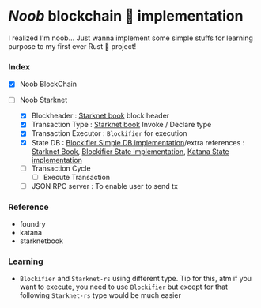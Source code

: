 # _Noob_ blockchain 🦀 implementation

I realized I'm noob... Just wanna implement some simple stuffs for learning purpose to my first ever Rust 🦀 project!

### Index

- [x] Noob BlockChain

- [ ] Noob Starknet

  - [x] Blockheader : [Starknet book](https://docs.starknet.io/documentation/architecture_and_concepts/Blocks/header/) block header
  - [x] Transaction Type : [Starknet book](https://docs.starknet.io/documentation/architecture_and_concepts/Blocks/transactions/) Invoke / Declare type
  - [x] Transaction Executor : `Blockifier` for execution
  - [x] State DB : [Blockifier Simple DB implementation](https://github.com/starkware-libs/blockifier/blob/3c8ee7f541db035b49fcfb203aa85f8b0b6b42e5/crates/blockifier/src/test_utils.rs#L108)/extra references :
        [Starknet Book](https://docs.starknet.io/documentation/architecture_and_concepts/State/starknet-state/), [Blockifier State implementation](https://github.com/starkware-libs/blockifier/blob/main/crates/blockifier/src/state/cached_state.rs), [Katana State implementation](https://github.com/dojoengine/dojo/blob/main/crates/katana/core/src/backend/state.rs)
  - [ ] Transaction Cycle
    - [ ] Execute Transaction
  - [ ] JSON RPC server : To enable user to send tx

### Reference

- foundry
- katana
- starknetbook

### Learning

- `Blockifier` and `Starknet-rs` using different type. Tip for this, atm if you want to execute, you need to use `Blockifier` but except for that following `Starknet-rs` type would be much easier
